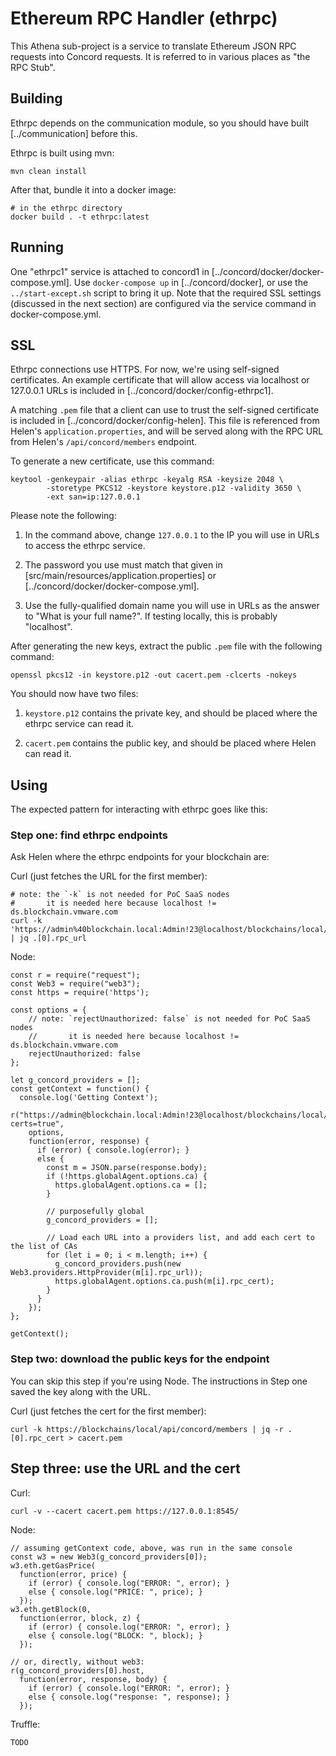 # Ethereum RPC Handler (ethrpc)

This Athena sub-project is a service to translate Ethereum JSON RPC
requests into Concord requests. It is referred to in various places as
"the RPC Stub".

## Building

Ethrpc depends on the communication module, so you should have built
[../communication] before this.

Ethrpc is built using mvn:

```
mvn clean install
```

After that, bundle it into a docker image:

```
# in the ethrpc directory
docker build . -t ethrpc:latest
```

## Running

One "ethrpc1" service is attached to concord1 in
[../concord/docker/docker-compose.yml]. Use `docker-compose up` in
[../concord/docker], or use the `../start-except.sh` script to bring
it up. Note that the required SSL settings (discussed in the next
section) are configured via the service command in docker-compose.yml.

## SSL

Ethrpc connections use HTTPS. For now, we're using self-signed
certificates. An example certificate that will allow access via
localhost or 127.0.0.1 URLs is included in
[../concord/docker/config-ethrpc1].

A matching `.pem` file that a client can use to trust the self-signed
certificate is included in [../concord/docker/config-helen]. This file
is referenced from Helen's `application.properties`, and will be
served along with the RPC URL from Helen's `/api/concord/members`
endpoint.

To generate a new certificate, use this command:

```
keytool -genkeypair -alias ethrpc -keyalg RSA -keysize 2048 \
        -storetype PKCS12 -keystore keystore.p12 -validity 3650 \
        -ext san=ip:127.0.0.1
```

Please note the following:

1. In the command above, change `127.0.0.1` to the IP you will use in
URLs to access the ethrpc service.

2. The password you use must match that given in
[src/main/resources/application.properties] or
[../concord/docker/docker-compose.yml].

3. Use the fully-qualified domain name you will use in URLs as the
answer to "What is your full name?". If testing locally, this is
probably "localhost".

After generating the new keys, extract the public `.pem` file with the
following command:

```
openssl pkcs12 -in keystore.p12 -out cacert.pem -clcerts -nokeys
```

You should now have two files:

1. `keystore.p12` contains the private key, and should be placed where
the ethrpc service can read it.

2. `cacert.pem` contains the public key, and should be placed where
Helen can read it.

## Using

The expected pattern for interacting with ethrpc goes like this:

### Step one: find ethrpc endpoints

Ask Helen where the ethrpc endpoints for your blockchain are:

Curl (just fetches the URL for the first member):

```
# note: the `-k` is not needed for PoC SaaS nodes
#       it is needed here because localhost != ds.blockchain.vmware.com
curl -k 'https://admin%40blockchain.local:Admin!23@localhost/blockchains/local/api/concord/members | jq .[0].rpc_url
```

Node:

```
const r = require("request");
const Web3 = require("web3");
const https = require('https');

const options = {
    // note: `rejectUnauthorized: false` is not needed for PoC SaaS nodes
    //       it is needed here because localhost != ds.blockchain.vmware.com
    rejectUnauthorized: false
};

let g_concord_providers = [];
const getContext = function() {
  console.log('Getting Context');
  r("https://admin@blockchain.local:Admin!23@localhost/blockchains/local/api/concord/members?certs=true",
    options,
    function(error, response) {
      if (error) { console.log(error); }
      else {
        const m = JSON.parse(response.body);
        if (!https.globalAgent.options.ca) {
          https.globalAgent.options.ca = [];
        }

        // purposefully global
        g_concord_providers = [];

        // Load each URL into a providers list, and add each cert to the list of CAs
        for (let i = 0; i < m.length; i++) {
          g_concord_providers.push(new Web3.providers.HttpProvider(m[i].rpc_url));
          https.globalAgent.options.ca.push(m[i].rpc_cert);
        }
      }
    });
};

getContext();
```

### Step two: download the public keys for the endpoint

You can skip this step if you're using Node. The instructions in Step
one saved the key along with the URL.

Curl (just fetches the cert for the first member):

```
curl -k https://blockchains/local/api/concord/members | jq -r .[0].rpc_cert > cacert.pem
```

## Step three: use the URL and the cert

Curl:

```
curl -v --cacert cacert.pem https://127.0.0.1:8545/
```

Node:

```
// assuming getContext code, above, was run in the same console
const w3 = new Web3(g_concord_providers[0]);
w3.eth.getGasPrice(
  function(error, price) {
    if (error) { console.log("ERROR: ", error); }
    else { console.log("PRICE: ", price); }
  });
w3.eth.getBlock(0,
  function(error, block, z) {
    if (error) { console.log("ERROR: ", error); }
    else { console.log("BLOCK: ", block); }
  });

// or, directly, without web3:
r(g_concord_providers[0].host,
  function(error, response, body) {
    if (error) { console.log("ERROR: ", error); }
    else { console.log("response: ", response); }
  });
```

Truffle:

```
TODO
```
